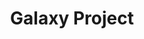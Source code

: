 ---
logohandle: galaxyproject
sort: galaxyproject
title: Galaxy Project
twitter: https://x.com/galaxyproject
website: https://galaxyproject.org/
---